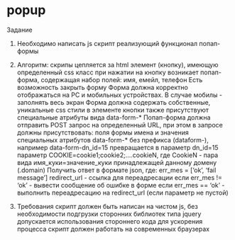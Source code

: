 # popup


Задание 
1. Необходимо написать js скрипт реализующий функционал попап-формы 

2. Алгоритм: скрипы цепляется за html элемент (кнопку), имеющую определенный css класс при нажатии на кнопку возникает попап-форма, содержащая набор полей: имя, емейл, телефон Есть возможность закрыть форму Форма должна корректно отображаться на PC и мобильных устройствах. В случае мобилы - заполнять весь экран Форма должна содержать собственные, уникальные css стили  в элементе кнопки также присутствуют специальные атрибуты вида data-form-* Попап-форма должна отправить POST запрос на определенный URL, при этом в запросе должны присутствовать: поля формы имена и значения специальных атрибутов data-form-*  без префикса (dataform-), например data-form-dn_id=15 превращается в параметр dn_id=15 параметр COOKIE=cookie1;cookie2;….cookieN, где CookieN - пара вида имя_куки=значение_куки принадлежащей данному домену (.domain) Получить ответ в формате json, где: err_mes = [‘ok’, ‘fail message’] redirect_url - ссылка для переадресации если err_mes != ‘ok’ - вывести сообщение об ошибке в форме если err_mes == ‘ok’ - выполнить переадресацию на redirect_url (если параметр не пустой)

3. Требования скрипт должен быть написан на чистом js, без необходимости подгрузки сторонних библиотек типа jquery допускается использования стороннего кода для ускорения процесса скрипт должен работать на современных браузерах

